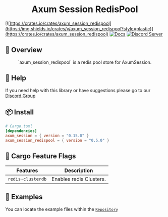<h1 align="center">
Axum Session RedisPool
</h1>

[![https://crates.io/crates/axum_session_redispool](https://img.shields.io/crates/v/axum_session_redispool?style=plastic)](https://crates.io/crates/axum_session_redispool)
[![Docs](https://docs.rs/axum_session_redispool/badge.svg)](https://docs.rs/axum_session_redispool)
[![Discord Server](https://img.shields.io/discord/81844480201728000?label=&labelColor=6A7EC2&logo=discord&logoColor=ffffff&color=7389D8)](https://discord.gg/gVXNDwpS3Z)

## 📑 Overview

<p align="center">
`axum_session_redispool` is a redis pool store for AxumSession.
</p>

## 🚨 Help

If you need help with this library or have suggestions please go to our [Discord Group](https://discord.gg/gVXNDwpS3Z)

## 📦 Install

```toml
# Cargo.toml
[dependencies]
axum_session = { version = "0.15.0" }
axum_session_redispool = { version = "0.5.0" }
```

## 📱 Cargo Feature Flags
| Features                      | Description                                                        |
| ----------------------------- | ------------------------------------------------------------------ |
| `redis-clusterdb`             | Enables redis Clusters.                                            |

## 🔎 Examples

You can locate the example files within the [`Repository`](https://github.com/AscendingCreations/AxumSession/tree/main/examples) 